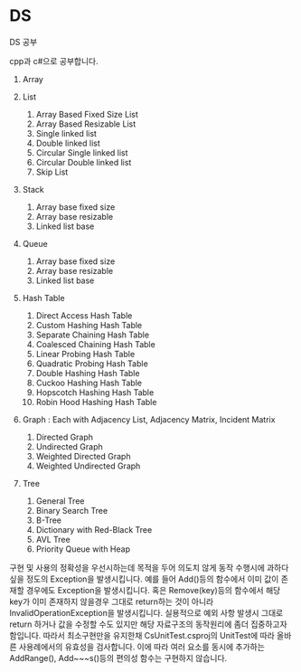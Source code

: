 # DS
DS 공부

cpp과 c#으로 공부합니다.

1. Array


2. List 
   1. Array Based Fixed Size List
   2. Array Based Resizable List
   3. Single linked list
   4. Double linked list
   5. Circular Single linked list
   6. Circular Double linked list
   7. Skip List


3. Stack
   1. Array base fixed size
   2. Array base resizable
   3. Linked list base


4. Queue
   1. Array base fixed size
   2. Array base resizable
   3. Linked list base


5. Hash Table
   1. Direct Access Hash Table
   2. Custom Hashing Hash Table
   3. Separate Chaining Hash Table
   4. Coalesced Chaining Hash Table
   5. Linear Probing Hash Table
   6. Quadratic Probing Hash Table
   7. Double Hashing Hash Table
   8. Cuckoo Hashing Hash Table
   9. Hopscotch Hashing Hash Table
   10. Robin Hood Hashing Hash Table

6. Graph : Each with Adjacency List, Adjacency Matrix, Incident Matrix
   1. Directed Graph
   2. Undirected Graph
   3. Weighted Directed Graph
   4. Weighted Undirected Graph

7. Tree
   1. General Tree
   2. Binary Search Tree
   3. B-Tree
   4. Dictionary with Red-Black Tree
   5. AVL Tree
   6. Priority Queue with Heap


구현 및 사용의 정확성을 우선시하는데 목적을 두어 의도치 않게 동작 수행시에 과하다 싶을 정도의 Exception을 발생시킵니다.
예를 들어 Add()등의 함수에서 이미 값이 존재할 경우에도 Exception을 발생시킵니다. 혹은 Remove(key)등의 함수에서
해당 key가 이미 존재하지 않을경우 그대로 return하는 것이 아니라 InvalidOperationException을 발생시킵니다. 
실용적으로 예외 사항 발생시 그대로 return 하거나 값을 수정할 수도 있지만 해당 자료구조의
동작원리에 좀더 집중하고자 함입니다. 따라서 최소구현만을 유지한채 CsUnitTest.csproj의
UnitTest에 따라 올바른 사용례에서의 유효성을 검사합니다. 이에 따라 여러 요소를 동시에 추가하는 AddRange(), Add~~~s()등의
편의성 함수는 구현하지 않습니다.